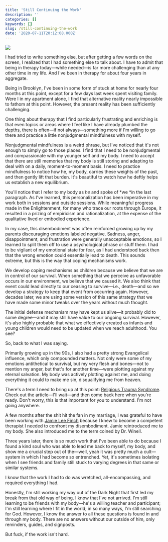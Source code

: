 ```yaml
---
title: 'Still Continuing the Work'
description: ''
categories: []
keywords: []
slug: /still-continuing-the-work
date: '2020-07-11T20:12:08.000Z'
---
```


![](https://images.unsplash.com/photo-1501869150797-9bbb64f782fd?ixlib=rb-1.2.1&q=80&fm=jpg&crop=entropy&cs=tinysrgb&w=2000&fit=max&ixid=eyJhcHBfaWQiOjExNzczfQ)

I had tried to write something else, but after getting a few words on the screen, I realized that I had something else to talk about. I have to admit that being in therapy today—while needed—is far more challenging than at any other time in my life. And I've been in therapy for about four years in aggregate.

Being in Brooklyn, I've been in some form of stuck at home for nearly four months at this point, except for a few days last week spent visiting family. Were I in my apartment alone, I find that alternative reality nearly impossible to fathom at this point. However, the present reality has been sufficiently challenging.

One thing about therapy that I find particularly frustrating and enriching is that even topics or areas where I feel like I have already plumbed the depths, there is often—if not always—something more if I'm willing to go there and practice a little nonjudgmental mindfulness with myself.

Nonjudgmental mindfulness is a weird phrase, but I've noticed that it's not enough to simply go to those places. I find that I need to be nonjudgmental and compassionate with my younger self and my body. I need to accept that there are still memories that my body is still storing and adapting to deal with on a daily, moment-to-moment basis. I need to practice mindfulness to notice how he, my body, carries these weights of the past, and then gently lift that burden. It's beautiful to watch how he deftly helps us establish a new equilibrium.

You'll notice that I refer to my body as *he* and spoke of *we *in the last paragraph. As I've learned, this personalization has been imperative in my work both in sessions and outside sessions. While meaningful progress made in the Enlightenment, for many who trace our roots through Europe, it resulted in a prizing of empiricism and rationalization, at the expense of the qualitative lived or embodied experience.

In my case, this disembodiment was often reinforced growing up by my parents discouraging emotions labeled negative. Sadness, anger, disappointment, and frustration were generally unacceptable emotions, so I learned to split them off to use a psychological phrase or stuff them. I had to be vigilant of my emotional state for fear, as I had understood back then that the wrong emotion could essentially lead to death. This sounds extreme, but this is the way that coping mechanisms work.

We develop coping mechanisms as children because we believe that we are in control of our survival. When something that we perceive as unfavorable occurs in our environment, we believe that we caused it. We also think that event could lead directly to our ceasing to survive—i.e., death—and so we develop a strategy to keep that event from occurring again. However, decades later, we are using some version of this same strategy that we have made some minor tweaks over the years without much thought.

The initial defense mechanism may have kept us alive—it probably did to some degree—and it may still have value to our ongoing survival. However, it's also highly probable that what we effectively created as infants and young children would need to be updated when we reach adulthood. You see?

So, back to what I was saying.

Primarily growing up in the 90s, I also had a pretty strong Evangelical influence, which only compounded matters. Not only were some of my emotions antithetical to survival, but my very flesh and bones—not to mention my anger, but that's for another time—were plotting against my eternal salvation. My body was actively plotting against me, and doing everything it could to make me sin, disqualifying me from heaven.

There's a term I need to bring up at this point: [Religious Trauma Syndrome](https://journeyfree.org/rts/). Check out the article—I'll wait—and then come back here when you're ready. Don't worry, this is that important for you to understand. I'm not going anywhere.

A few months after the shit hit the fan in my marriage, I was grateful to have been working with [Jamie Lee Finch](https://jamieleefinch.com) because I knew to become a competent therapist I needed to confront my disembodiment. Jamie reintroduced me to my body. She also introduced me to the term coined by Dr. Winell.

Three years later, there is so much work that I've been able to do because I found a kind soul who was able to lead me back to myself, my body, and show me a crucial step out of the—well, yeah it was pretty much a cult—system in which I had become so entrenched. Yet, it's sometimes isolating when I see friends and family still stuck to varying degrees in that same or similar systems.

I know that the work I had to do was wretched, all-encompassing, and required everything I had.

Honestly, I'm still working my way out of the Dark Night that first led my break from that old way of being. I know that I've not arrived. I'm still learning to be friends with my body—he's a willing teacher and participant; I'm still learning where I fit in the world; in so many ways, I'm still searching for God. However, I know the answer to all these questions is found in and through my body. There are no answers without our outside of him, only reminders, guides, and signposts.

But fuck, if the work isn't hard.
